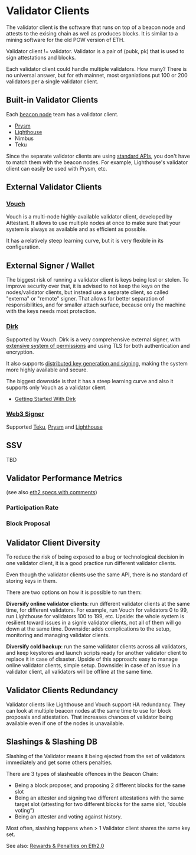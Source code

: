 # Validator Clients

The validator client is the software that runs on top of a beacon node and
attests to the exising chain as well as produces blocks. It is similar to
a mining software for the old POW version of ETH.

Validator client != validator. Validator is a pair of (pubk, pk) that is used
to sign attestations and blocks. 

Each validator client could handle multiple validators. 
How many? There is no universal answer, but for eth mainnet,
most organiations put 100 or 200 validators per a single validator
client.

## Built-in Validator Clients

Each [beacon node](nodes.md) team has a validator client.

* [Prysm](https://docs.prylabs.network/docs/how-prysm-works/prysm-validator-client)
* [Lighthouse](https://lighthouse-book.sigmaprime.io/mainnet-validator.html#docker-users)
* Nimbus
* Teku

Since the separate validator clients are using [standard APIs](https://ethereum.github.io/beacon-APIs/), you don't have to match them with the beacon nodes. For example, Lighthouse's
validator client can easily be used with Prysm, etc.

## External Validator Clients

### [Vouch](https://github.com/attestantio/vouch) 

Vouch is a multi-node highly-available validator client, developed by
Attestant. It allows to use multiple nodes at once to make sure that your
system is always as available and as efficient as possible.

It has a relatively steep learning curve, but it is very flexible in its
configuration.

## External Signer / Wallet

The biggest risk of running a validator client is keys being lost or stolen. To
improve security over that, it is advised to not keep the keys on the
nodes/validator clients, but instead use a separate client, so called "externa"
or "remote" signer. That allows for better separation of responsibilities, and
for smaller attach surface, because only the machine with the keys needs most
protection.

### [Dirk](https://github.com/attestantio/dirk)

Supported by Vouch. Dirk is a very comprehensive external signer, with
[extensive system of permissions](https://github.com/attestantio/dirk/blob/master/docs/permissions.md)
and using TLS for both authentication and encryption.

It also supports [distributed key generation and signing](https://github.com/attestantio/dirk/blob/master/docs/distributed_key_generation.md),  making the system more highly available and secure.

The biggest downside is that it has a steep learning curve and also it supports
only Vouch as a validator client.

* [Getting Started With
    Dirk](https://github.com/attestantio/dirk/blob/master/docs/getting_started.md)


### [Web3 Signer](https://docs.web3signer.consensys.net/en/latest/)

Supported [Teku](https://docs.teku.consensys.net/en/latest/HowTo/External-Signer/Use-External-Signer/), 
[Prysm](https://docs.prylabs.network/docs/wallet/web3signer) and
[Lighthouse](https://lighthouse-book.sigmaprime.io/validator-web3signer.html)

## SSV

TBD

## Validator Performance Metrics

(see also [eth2 specs with comments](link???))

### Participation Rate

### Block Proposal

## Validator Client Diversity

To reduce the risk of being exposed to a bug or technological decision 
in one validator client, it is a good practice run different validator clients.

Even though the validator clients use the same API, there is no standard of
storing keys in them.

There are two options on how it is possible to run them:

**Diversify online validator clients**: run different validator clients at the
same time, for different validators. For example, run Vouch for validators 0 to
99, run Lighthouse for validators 100 to 199, etc. Upside: the whole system is
resilient toward issues in a signle validator clients, not all of them will go
down at the same time. Downside: adds complications to the setup, monitoring
and managing validator clients.

**Diversify cold backup**: run the same validator clients across all
validators, and keep keystores and launch scripts ready for another validator
client to replace it in case of disaster. Upside of this approach: easy to
manage online validator clients, simple setup. Downside: in case of an issue in
a validator client, all validators will be offline at the same time.


## Validator Clients Redundancy

Validator clients like Lighthouse and Vouch support HA redundancy. They can
look at multiple beacon nodes at the same time to use for block proposals and
attestation. That increases chances of validator being available even if one of
the nodes is unavailable.

## Slashings & Slashing DB

Slashing of the Validator means it being ejected from the set of validators immediately and get some others penalties.

There are 3 types of slasheable offences in the Beacon Chain:

* Being a block proposer, and proposing 2 different blocks for the same slot
* Being an attester and signing two different attestations with the same target slot (attesting for two different blocks for the same slot, “double voting”)
* Being an attester and voting against history.

Most often, slashing happens when > 1 Validator client shares the same key set.

See also: [Rewards & Penalties on Eth2.0](https://consensys.net/blog/codefi/rewards-and-penalties-on-ethereum-20-phase-0/)

